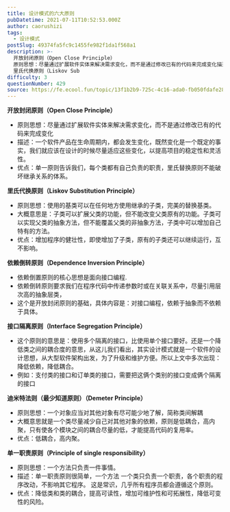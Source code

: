 ```yaml
---
title: 设计模式的六大原则
pubDatetime: 2021-07-11T10:52:53.000Z
author: caorushizi
tags:
  - 设计模式
postSlug: 49374fa5fc9c1455fe982f1da1f568a1
description: >-
  开放封闭原则（Open Close Principle）
  原则思想：尽量通过扩展软件实体来解决需求变化，而不是通过修改已有的代码来完成变化描述：一个软件产品在生命周期内，都会发生变化，既然变化是一个既定的事实，我们就应该在设计的时候尽量适应这些变化，以提高项目的稳定性和灵活性。优点：单一原则告诉我们，每个类都有自己负责的职责，里氏替换原则不能破坏继承关系的体系。
  里氏代换原则（Liskov Sub
difficulty: 3
questionNumber: 429
source: https://fe.ecool.fun/topic/13f1b2b9-725c-4c16-ada0-fb050fdafe28
---
```


<p><strong>开放封闭原则（Open Close Principle）</strong><br/> </p><ul><li>原则思想：尽量通过扩展软件实体来解决需求变化，而不是通过修改已有的代码来完成变化</li><li>描述：一个软件产品在生命周期内，都会发生变化，既然变化是一个既定的事实，我们就应该在设计的时候尽量适应这些变化，以提高项目的稳定性和灵活性。</li><li>优点：单一原则告诉我们，每个类都有自己负责的职责，里氏替换原则不能破坏继承关系的体系。</li></ul><p></p><p><strong> 里氏代换原则（Liskov Substitution Principle）</strong><br/> </p><ul><li>原则思想：使用的基类可以在任何地方使用继承的子类，完美的替换基类。</li><li>大概意思是：子类可以扩展父类的功能，但不能改变父类原有的功能。子类可以实现父类的抽象方法，但不能覆盖父类的非抽象方法，子类中可以增加自己特有的方法。</li><li>优点：增加程序的健壮性，即使增加了子类，原有的子类还可以继续运行，互不影响。</li></ul><p></p><p><strong> 依赖倒转原则（Dependence Inversion Principle）</strong><br/> </p><ul><li> 依赖倒置原则的核心思想是面向接口编程.<br/> </li><li> 依赖倒转原则要求我们在程序代码中传递参数时或在关联关系中，尽量引用层次高的抽象层类，<br/> </li><li> 这个是开放封闭原则的基础，具体内容是：对接口编程，依赖于抽象而不依赖于具体。<br/> </li></ul><p> <strong>接口隔离原则（Interface Segregation Principle）</strong><br/> </p><ul><li>这个原则的意思是：使用多个隔离的接口，比使用单个接口要好。还是一个降低类之间的耦合度的意思，从这儿我们看出，其实设计模式就是一个软件的设计思想，从大型软件架构出发，为了升级和维护方便。所以上文中多次出现：降低依赖，降低耦合。</li><li>例如：支付类的接口和订单类的接口，需要把这俩个类别的接口变成俩个隔离的接口</li></ul><p></p><p><strong> 迪米特法则（最少知道原则）（Demeter Principle）</strong><br/> </p><ul><li>原则思想：一个对象应当对其他对象有尽可能少地了解，简称类间解耦</li><li>大概意思就是一个类尽量减少自己对其他对象的依赖，原则是低耦合，高内聚，只有使各个模块之间的耦合尽量的低，才能提高代码的复用率。</li><li>优点：低耦合，高内聚。</li></ul><p></p><p><strong> 单一职责原则（Principle of single responsibility）</strong><br/> </p><ul><li>原则思想：一个方法只负责一件事情。</li><li>描述：单一职责原则很简单，一个方法 一个类只负责一个职责，各个职责的程序改动，不影响其它程序。 这是常识，几乎所有程序员都会遵循这个原则。</li><li>优点：降低类和类的耦合，提高可读性，增加可维护性和可拓展性，降低可变性的风险。</li></ul><p><br/></p>
